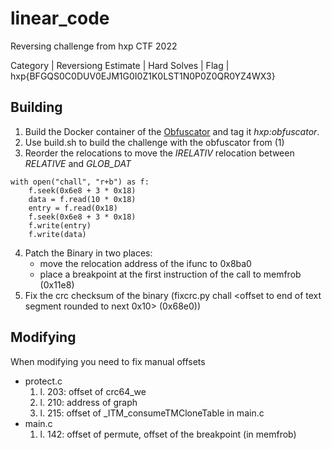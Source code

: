 # linear\_code

Reversing challenge from hxp CTF 2022

Category | Reversiong
Estimate | Hard
Solves   |
Flag     | hxp{BFGQS0C0DUV0EJM1G0I0Z1K0LST1N0P0Z0QR0YZ4WX3}

## Building

1. Build the Docker container of the [Obfuscator](https://github.com/leetonidas/linearize) and tag it *hxp:obfuscator*.
2. Use build.sh to build the challenge with the obfuscator from (1)
3. Reorder the relocations to move the _IRELATIV_ relocation between _RELATIVE_ and _GLOB_DAT_
```Python3
with open("chall", "r+b") as f:
    f.seek(0x6e8 + 3 * 0x18)
    data = f.read(10 * 0x18)
    entry = f.read(0x18)
    f.seek(0x6e8 + 3 * 0x18)
    f.write(entry)
    f.write(data)
```
4. Patch the Binary in two places:
    - move the relocation address of the ifunc to 0x8ba0
    - place a breakpoint at the first instruction of the call to memfrob (0x11e8)
5. Fix the crc checksum of the binary (fixcrc.py chall \<offset to end of text segment rounded to next 0x10\> (0x68e0))

## Modifying
When modifying you need to fix manual offsets

- protect.c
    1. l. 203: offset of crc64\_we
    2. l. 210: address of graph
    3. l. 215: offset of \_ITM\_consumeTMCloneTable in main.c 
- main.c
    1. l. 142: offset of permute, offset of the breakpoint (in memfrob)

